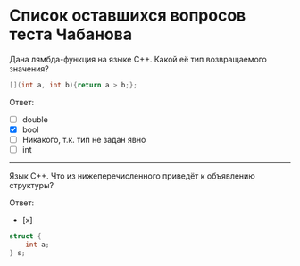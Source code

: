 # Список оставшихся вопросов теста Чабанова

Дана лямбда-функция на языке С++. Какой её тип возвращаемого значения?
```cpp
[](int a, int b){return a > b;};
```

Ответ:
- [ ] double
- [x] bool
- [ ] Никакого, т.к. тип не задан явно
- [ ] int

---

Язык С++. Что из нижеперечисленного приведёт к объявлению структуры?

Ответ:
- [x]
```cpp
struct {
    int a;
} s;
```   
